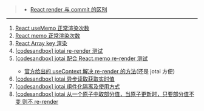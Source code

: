 > - [React render 与 commit 的区别](https://zh-hans.reactjs.org/blog/2018/09/10/introducing-the-react-profiler.html#browsing-commits)

---

<ol>
  <li><a href="./useMemo-render-times.html">React useMemo 正常渲染次数</a></li>
  <li><a href="./memo-render-times.html">React memo 正常渲染次数</a></li>
  <li><a href="./array-key-render.html">React Array key 渲染</a></li>
  <li><a href="https://codesandbox.io/s/jotai-accurate-render-6dmcdx" target="_blank">[codesandbox] jotai re-render
      测试</a></li>
  <li><a href="https://codesandbox.io/s/jotai-accurate-render-react-memo-c54ot5" target="_blank">[codesandbox] jotai 配合
      React.memo re-render 测试</a></li>
  <ul>
    <li><a href="https://github.com/facebook/react/issues/15156" target="_blank">官方给出的 useContext 解决 re-render 的方法<a>(还是
          jotai 方便)</li>
  </ul>
  <li><a href="https://codesandbox.io/s/jotai-async-state-r-w-sync-kgshxq?file=/src/App.js" target="_blank">[codesandbox] jotai 异步读取获取实时值</a></li>
  <li><a href="https://codesandbox.io/s/jotai-component-level-atoms-isolation-smxwio" target="_blank">[codesandbox] jotai 组件化隔离及使用方式</a></li>
  <li><a href="https://codesandbox.io/s/fetch-partial-value-from-an-atom-and-avoid-re-rendering-ff1emr" target="_blank">[codesandbox] jotai 从一个原子中取部分值，当原子更新时，只要部分值不变 则不 re-render</a></li>
  
</ol>
